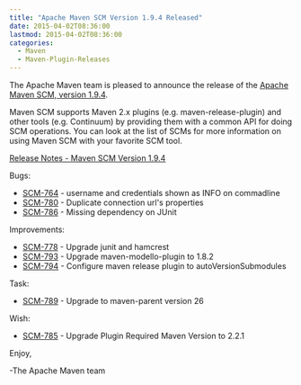 ```yaml
---
title: "Apache Maven SCM Version 1.9.4 Released"
date: 2015-04-02T08:36:00
lastmod: 2015-04-02T08:36:00
categories:
  - Maven
  - Maven-Plugin-Releases
---
```

The Apache Maven team is pleased to announce the release of the 
[Apache Maven SCM, version 1.9.4](http://maven.apache.org/scm/).

Maven SCM supports Maven 2.x plugins (e.g. maven-release-plugin) and other
tools (e.g. Continuum) by providing them with a common API for doing SCM
operations. You can look at the list of SCMs for more information on using
Maven SCM with your favorite SCM tool.

<!-- more -->

[Release Notes - Maven SCM Version 1.9.4](http://jira.codehaus.org/secure/ReleaseNote.jspa?projectId=10527&version=20624)


Bugs:

 * [SCM-764](https://issues.apache.org/jira/browse/SCM-764) - username and credentials shown as INFO on commadline
 * [SCM-780](https://issues.apache.org/jira/browse/SCM-780) - Duplicate connection url's properties
 * [SCM-786](https://issues.apache.org/jira/browse/SCM-786) - Missing dependency on JUnit

Improvements:

 * [SCM-778](https://issues.apache.org/jira/browse/SCM-778) - Upgrade junit and hamcrest
 * [SCM-793](https://issues.apache.org/jira/browse/SCM-793) - Upgrade maven-modello-plugin to 1.8.2
 * [SCM-794](https://issues.apache.org/jira/browse/SCM-794) - Configure maven release plugin to autoVersionSubmodules

Task:

 * [SCM-789](https://issues.apache.org/jira/browse/SCM-789) - Upgrade to maven-parent version 26

Wish:

 * [SCM-785](https://issues.apache.org/jira/browse/SCM-785) - Upgrade Plugin Required Maven Version to 2.2.1


Enjoy,

-The Apache Maven team
